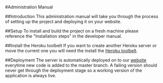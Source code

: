 #Administration Manual

##Introduction
This administration manual will take you through the process of setting up the project and deploying it on your website.

##Setup
To install and build the project on a fresh machine please reference the "Installation steps" in the developer manual.

##Install the Heroku toolbelt 
If you want to create another Heroku server or move the current one you will need the install the [Heroku toolbelt](https://devcenter.heroku.com/articles/heroku-cli). 

##Deployment
The server is automatically deployed on to our [website](http://mighty-brushlands-46890.herokuapp.com) everytime new code is added to the master branch. A failing version should never get through the deployment stage so a working version of the application is always live.

